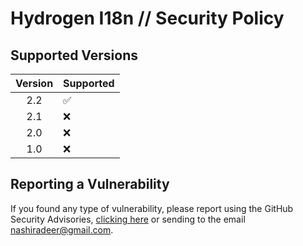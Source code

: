 # Hydrogen I18n // Security Policy

## Supported Versions

| Version | Supported          |
| :-----: | ------------------ |
|   2.2   | :white_check_mark: |
|   2.1   | :x:                |
|   2.0   | :x:                |
|   1.0   | :x:                |

## Reporting a Vulnerability

If you found any type of vulnerability, please report using the GitHub Security Advisories,
[clicking here](https://github.com/nashiradeer/hydrogen-framework/security/advisories/new)
or sending to the email [nashiradeer@gmail.com](mailto:nashiradeer@gmail.com).
